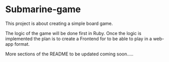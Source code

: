 # Submarine-game

  This project is about creating a simple board game.
  
  The logic of the game will be done first in Ruby. Once the logic is implemented the plan is to create a Frontend for to be able to play in a web-app format.
  
  More sections of the README to be updated coming soon.....
